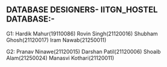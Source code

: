 DATABASE DESIGNERS- IITGN_HOSTEL DATABASE:-
------------------------------------------

G1:
Hardik Mahur(19110086)
Rovin Singh(21120016)
Shubham Ghosh(21120017)
Iram Nawab(21250011)

G2:
Pranav Ninawe(21120015)
Darshan Patil(21120006)
Shoaib Alam(21250024)
Manasvi Kothari(21120011)
